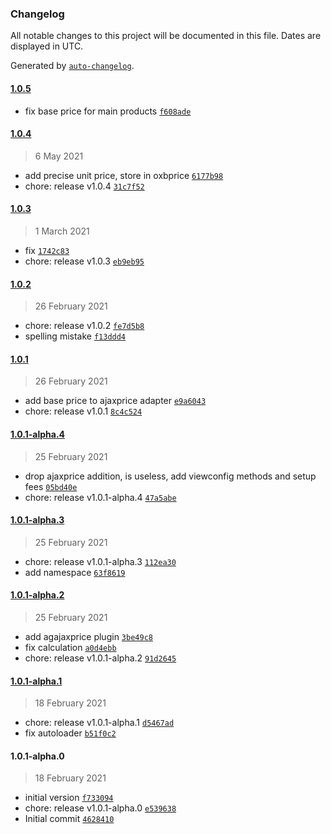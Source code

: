 ### Changelog

All notable changes to this project will be documented in this file. Dates are displayed in UTC.

Generated by [`auto-changelog`](https://github.com/CookPete/auto-changelog).

#### [1.0.5](1.0.4/1.0.5)

- fix base price for main products [`f608ade`](f608ade9f56bd2f78463d8bff894a7b4968ce497)

#### [1.0.4](1.0.3/1.0.4)

> 6 May 2021

- add precise unit price, store in oxbprice [`6177b98`](6177b98650d23325978921868ce37928c35a21ee)
- chore: release v1.0.4 [`31c7f52`](31c7f52f79c1b37cb952ac560111b91049905672)

#### [1.0.3](1.0.2/1.0.3)

> 1 March 2021

- fix [`1742c83`](1742c83ccd04f78eac3f7fd0448490887bd09cb0)
- chore: release v1.0.3 [`eb9eb95`](eb9eb9557a64d8a4b1bfd0832a294b744a28795e)

#### [1.0.2](1.0.1/1.0.2)

> 26 February 2021

- chore: release v1.0.2 [`fe7d5b8`](fe7d5b8e8d1e9f7bf38d52ae894db16858407aff)
- spelling mistake [`f13ddd4`](f13ddd4e4f3bace2b0f71b8954319a14a84f2162)

#### [1.0.1](1.0.1-alpha.4/1.0.1)

> 26 February 2021

- add base price to ajaxprice adapter [`e9a6043`](e9a6043a001e567434547c00c6b869d5bb6a0fbc)
- chore: release v1.0.1 [`8c4c524`](8c4c5241819cc9281ea06a682d94d2ccf066fd22)

#### [1.0.1-alpha.4](1.0.1-alpha.3/1.0.1-alpha.4)

> 25 February 2021

- drop ajaxprice addition, is useless, add viewconfig methods and setup fees [`05bd40e`](05bd40e03a36f44b66becc60ba3f483c16810d3f)
- chore: release v1.0.1-alpha.4 [`47a5abe`](47a5abe6c98b39a072ba1d4c0c7823ea1f2fe2e7)

#### [1.0.1-alpha.3](1.0.1-alpha.2/1.0.1-alpha.3)

> 25 February 2021

- chore: release v1.0.1-alpha.3 [`112ea30`](112ea308796abddb74d2241fc803c98b1426ba47)
- add namespace [`63f8619`](63f8619321ff51e276d855d3412c22f167739a57)

#### [1.0.1-alpha.2](1.0.1-alpha.1/1.0.1-alpha.2)

> 25 February 2021

- add agajaxprice plugin [`3be49c8`](3be49c8484c5bbc9da8402e28f62ab074b5838ad)
- fix calculation [`a0d4ebb`](a0d4ebb3dc5f4a26a2e6d92fec961dca03e16e24)
- chore: release v1.0.1-alpha.2 [`91d2645`](91d264579961d86ac08138aa8787d2d131f2f3e0)

#### [1.0.1-alpha.1](1.0.1-alpha.0/1.0.1-alpha.1)

> 18 February 2021

- chore: release v1.0.1-alpha.1 [`d5467ad`](d5467adff6c9370065d275829c2589beb2612ae1)
- fix autoloader [`b51f0c2`](b51f0c22b592664e4c5d86ba045282fdb95fc99d)

#### 1.0.1-alpha.0

> 18 February 2021

- initial version [`f733094`](f733094ccd12c39872a29094e33450410009d19c)
- chore: release v1.0.1-alpha.0 [`e539638`](e5396383379060db6e4d11c860bc5c0dd7e1cc34)
- Initial commit [`4628410`](46284102fda2ba8d42b5d68fbe05220d08b59c05)
